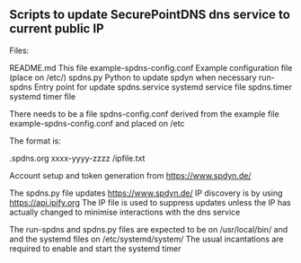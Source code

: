 
Scripts to update SecurePointDNS dns service to current public IP
-----------------------------------------------------------------

Files:

README.md                   This file
example-spdns-config.conf   Example configuration file (place on /etc/)
spdns.py                    Python to update spdyn when necessary
run-spdns                   Entry point for update
spdns.service               systemd service file
spdns.timer                 systemd timer file

There needs to be a file spdns-config.conf derived from the
example file example-spdns-config.conf and placed on /etc

The format is:

<name>.spdns.org xxxx-yyyy-zzzz <file location>/ipfile.txt

Account setup and token generation from https://www.spdyn.de/

The spdns.py file updates https://www.spdyn.de/
IP discovery is by using https://api.ipify.org
The IP file is used to suppress updates unless the IP has
actually changed to minimise interactions with the dns service

The run-spdns and spdns.py  files are expected to be on /usr/local/bin/
and and the systemd files on /etc/systemd/system/
The usual incantations are required to enable and start the systemd timer  

